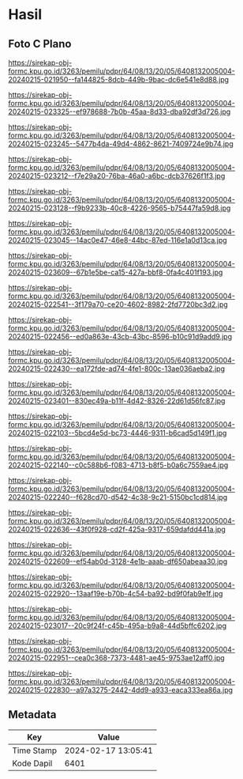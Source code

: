 # Hasil

## Foto C Plano

https://sirekap-obj-formc.kpu.go.id/3263/pemilu/pdpr/64/08/13/20/05/6408132005004-20240215-021950--fa144825-8dcb-449b-9bac-dc6e541e8d88.jpg

https://sirekap-obj-formc.kpu.go.id/3263/pemilu/pdpr/64/08/13/20/05/6408132005004-20240215-023325--ef978688-7b0b-45aa-8d33-dba92df3d726.jpg

https://sirekap-obj-formc.kpu.go.id/3263/pemilu/pdpr/64/08/13/20/05/6408132005004-20240215-023245--5477b4da-49d4-4862-8621-7409724e9b74.jpg

https://sirekap-obj-formc.kpu.go.id/3263/pemilu/pdpr/64/08/13/20/05/6408132005004-20240215-023212--f7e29a20-76ba-46a0-a6bc-dcb37626f1f3.jpg

https://sirekap-obj-formc.kpu.go.id/3263/pemilu/pdpr/64/08/13/20/05/6408132005004-20240215-023128--f9b9233b-40c8-4226-9565-b75447fa59d8.jpg

https://sirekap-obj-formc.kpu.go.id/3263/pemilu/pdpr/64/08/13/20/05/6408132005004-20240215-023045--14ac0e47-46e8-44bc-87ed-116e1a0d13ca.jpg

https://sirekap-obj-formc.kpu.go.id/3263/pemilu/pdpr/64/08/13/20/05/6408132005004-20240215-023609--67b1e5be-ca15-427a-bbf8-0fa4c401f193.jpg

https://sirekap-obj-formc.kpu.go.id/3263/pemilu/pdpr/64/08/13/20/05/6408132005004-20240215-022541--3f179a70-ce20-4602-8982-2fd7720bc3d2.jpg

https://sirekap-obj-formc.kpu.go.id/3263/pemilu/pdpr/64/08/13/20/05/6408132005004-20240215-022456--ed0a863e-43cb-43bc-8596-b10c91d9add9.jpg

https://sirekap-obj-formc.kpu.go.id/3263/pemilu/pdpr/64/08/13/20/05/6408132005004-20240215-022430--ea172fde-ad74-4fe1-800c-13ae036aeba2.jpg

https://sirekap-obj-formc.kpu.go.id/3263/pemilu/pdpr/64/08/13/20/05/6408132005004-20240215-023401--830ec49a-b11f-4d42-8326-22d61d56fc87.jpg

https://sirekap-obj-formc.kpu.go.id/3263/pemilu/pdpr/64/08/13/20/05/6408132005004-20240215-022103--5bcd4e5d-bc73-4446-9311-b6cad5d149f1.jpg

https://sirekap-obj-formc.kpu.go.id/3263/pemilu/pdpr/64/08/13/20/05/6408132005004-20240215-022140--c0c588b6-f083-4713-b8f5-b0a6c7559ae4.jpg

https://sirekap-obj-formc.kpu.go.id/3263/pemilu/pdpr/64/08/13/20/05/6408132005004-20240215-022240--f628cd70-d542-4c38-9c21-5150bc1cd814.jpg

https://sirekap-obj-formc.kpu.go.id/3263/pemilu/pdpr/64/08/13/20/05/6408132005004-20240215-022636--43f0f928-cd2f-425a-9317-659dafdd441a.jpg

https://sirekap-obj-formc.kpu.go.id/3263/pemilu/pdpr/64/08/13/20/05/6408132005004-20240215-022609--ef54ab0d-3128-4e1b-aaab-df650abeaa30.jpg

https://sirekap-obj-formc.kpu.go.id/3263/pemilu/pdpr/64/08/13/20/05/6408132005004-20240215-022920--13aaf19e-b70b-4c54-ba92-bd9f0fab9e1f.jpg

https://sirekap-obj-formc.kpu.go.id/3263/pemilu/pdpr/64/08/13/20/05/6408132005004-20240215-023017--20c9f24f-c45b-495a-b9a8-44d5bffc6202.jpg

https://sirekap-obj-formc.kpu.go.id/3263/pemilu/pdpr/64/08/13/20/05/6408132005004-20240215-022951--cea0c368-7373-4481-ae45-9753ae12aff0.jpg

https://sirekap-obj-formc.kpu.go.id/3263/pemilu/pdpr/64/08/13/20/05/6408132005004-20240215-022830--a97a3275-2442-4dd9-a933-eaca333ea86a.jpg


## Metadata

| Key        | Value               |
| ---------- | ------------------- |
| Time Stamp | 2024-02-17 13:05:41 |
| Kode Dapil | 6401                |



